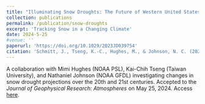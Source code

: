 ```yaml
---
title: "Illuminating Snow Droughts: The Future of Western United States snowpack in the high-resolution coupled SPEAR large ensemble"
collection: publications
permalink: /publication/snow-droughts
excerpt: 'Tracking Snow in a Changing Climate'
date: 2024-5-25
#venue: ''
paperurl: 'https://doi.org/10.1029/2023JD039754'
citation: 'Schmitt, J., Tseng, K.-C., Hughes, M., & Johnson, N. C. (2024). Illuminating snow droughts: The future of western United States snowpack in the SPEAR large ensemble. Journal of Geophysical Research: Atmospheres, 129, e2023JD039754.'
---
```

A collaboration with Mimi Hughes (NOAA PSL), Kai-Chih Tseng (Taiwan University), and Nathaniel Johnson (NOAA GFDL) investigating changes in snow drought projections over the 20th and 21st centuries. Accepted to the *Journal of Geophysical Research: Atmospheres* on May 25, 2024. Access [here](https://doi.org/10.1029/2023JD039754).

<!-- I started this paper during my internship with NOAA during the summer of 2021. The results have motivated continued research to investigate and report on the future of snow droughts in the Western US using large ensemble data. We specifically focus on developing measures of uncertainty around snow drought frequency and a metric called "no-snow transition time" to assess how quickly conditions will degrade. We are making a few final edits before submitting to internal review and are targetting *JGR: Atmospheres* for a journal submission. The project is funded through the NOAA Hollings Scholarship Program, with connections to the Boulder NCAR Lab and Princeton's GFDL Lab. The project is mentored by Mimi Hughes (NOAA PSL), Kai-Chih Tseng (Taiwan University, formerly Princeton), and Nathaniel Johnson (NOAA GFDL). [Download draft here](http://julians42.github.io/files/Snow_Droughts.pdf) and [supplemental information](http://julians42.github.io/files/Snow_Droughts_SI.pdf). -->

